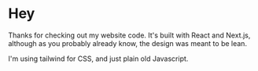 # Hey
Thanks for checking out my website code. It's built with React and Next.js, although as you probably already know, the design was meant to be lean. 

I'm using tailwind for CSS, and just plain old Javascript.
